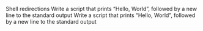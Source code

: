 Shell redirections
Write a script that prints “Hello, World”, followed by a new line to the standard output
Write a script that prints “Hello, World”, followed by a new line to the standard output
